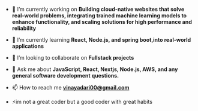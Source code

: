 
- 🔭 I’m currently working on **Building cloud-native websites that solve real-world problems, integrating trained machine learning models to enhance functionality, and scaling solutions for high performance and reliability**

- 🌱 I’m currently learning **React, Node.js, and spring boot,into real-world applications**

- 👯 I’m looking to collaborate on **Fullstack projects**

- 💬 Ask me about **JavaScript, React, Nextjs, Node.js, AWS, and any general software development questions.**

- 📫 How to reach me **vinayadari00@gmail.com**

- ⚡im not a great coder but a good coder with great habits




